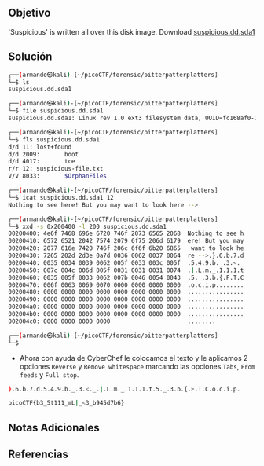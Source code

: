 ## Objetivo
'Suspicious' is written all over this disk image. Download [suspicious.dd.sda1](https://jupiter.challenges.picoctf.org/static/7d5935462933be5b7f4811098bed9f74/suspicious.dd.sda1)
## Solución
```bash
┌──(armando㉿kali)-[~/picoCTF/forensic/pitterpatterplatters]
└─$ ls
suspicious.dd.sda1

┌──(armando㉿kali)-[~/picoCTF/forensic/pitterpatterplatters]
└─$ file suspicious.dd.sda1               
suspicious.dd.sda1: Linux rev 1.0 ext3 filesystem data, UUID=fc168af0-183b-4e53-bdf3-9c1055413b40 (needs journal recovery)

┌──(armando㉿kali)-[~/picoCTF/forensic/pitterpatterplatters]
└─$ fls suspicious.dd.sda1                
d/d 11: lost+found
d/d 2009:       boot
d/d 4017:       tce
r/r 12: suspicious-file.txt
V/V 8033:       $OrphanFiles

┌──(armando㉿kali)-[~/picoCTF/forensic/pitterpatterplatters]
└─$ icat suspicious.dd.sda1 12             
Nothing to see here! But you may want to look here -->

┌──(armando㉿kali)-[~/picoCTF/forensic/pitterpatterplatters]
└─$ xxd -s 0x200400 -l 200 suspicious.dd.sda1 
00200400: 4e6f 7468 696e 6720 746f 2073 6565 2068  Nothing to see h
00200410: 6572 6521 2042 7574 2079 6f75 206d 6179  ere! But you may
00200420: 2077 616e 7420 746f 206c 6f6f 6b20 6865   want to look he
00200430: 7265 202d 2d3e 0a7d 0036 0062 0037 0064  re -->.}.6.b.7.d
00200440: 0035 0034 0039 0062 005f 0033 003c 005f  .5.4.9.b._.3.<._
00200450: 007c 004c 006d 005f 0031 0031 0031 0074  .|.L.m._.1.1.1.t
00200460: 0035 005f 0033 0062 007b 0046 0054 0043  .5._.3.b.{.F.T.C
00200470: 006f 0063 0069 0070 0000 0000 0000 0000  .o.c.i.p........
00200480: 0000 0000 0000 0000 0000 0000 0000 0000  ................
00200490: 0000 0000 0000 0000 0000 0000 0000 0000  ................
002004a0: 0000 0000 0000 0000 0000 0000 0000 0000  ................
002004b0: 0000 0000 0000 0000 0000 0000 0000 0000  ................
002004c0: 0000 0000 0000 0000                      ........

┌──(armando㉿kali)-[~/picoCTF/forensic/pitterpatterplatters]
└─$ 
```
- Ahora con ayuda de CyberChef le colocamos el texto y le aplicamos 2 opciones `Reverse` y `Remove whitespace` marcando las opciones `Tabs`, `From feeds` y `Full stop`.
```bash
}.6.b.7.d.5.4.9.b._.3.<._.|.L.m._.1.1.1.t.5._.3.b.{.F.T.C.o.c.i.p.
```

```bash
picoCTF{b3_5t111_mL|_<3_b945d7b6}
```

## Notas Adicionales
## Referencias